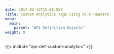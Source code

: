```yaml
---
date: 2017-03-13T15:08:55Z
Title: Custom Analytics Tags using HTTP Headers
menu:
  main:
    parent: "API Definition Objects"
weight: 9
---
```


{{< include "api-def-custom-analytics" >}}